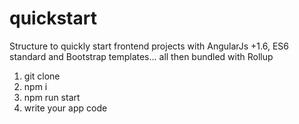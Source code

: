 # quickstart
Structure to quickly start frontend projects with AngularJs +1.6, ES6 standard and Bootstrap templates... all then bundled with Rollup

1. git clone
2. npm i
3. npm run start
4. write your app code
